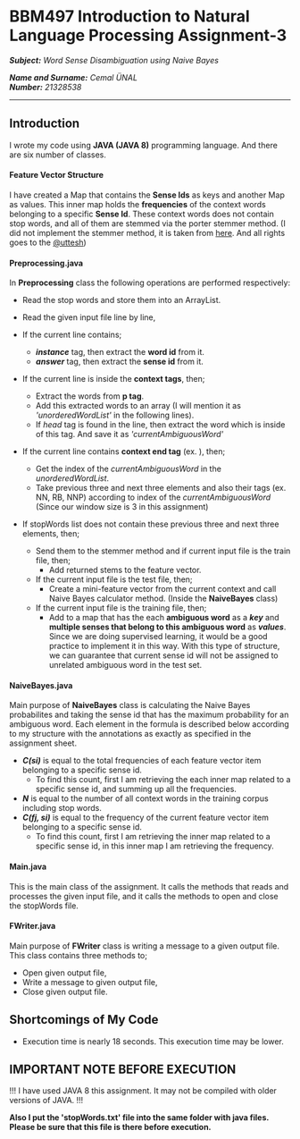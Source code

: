 # BBM497 Introduction to Natural Language Processing Assignment-3

_**Subject:** Word Sense Disambiguation using Naive Bayes_

_**Name and Surname:** Cemal ÜNAL_  
_**Number:** 21328538_

- - - -

## Introduction

I wrote my code using **JAVA (JAVA 8)** programming language. And there are six number of classes.

#### Feature Vector Structure

I have created a Map that contains the **Sense Ids** as keys and another Map as values. This inner map holds the **frequencies** of the context words belonging to a specific **Sense Id**. These context words does not contain stop words, and all of them are stemmed via the porter stemmer method. (I did not implement the stemmer method, it is taken from [here](https://github.com/uttesh/exude/blob/master/src/main/java/com/uttesh/exude/stemming/Stemmer.java). And all rights goes to the [@uttesh](https://github.com/uttesh))

#### Preprocessing.java

In **Preprocessing** class the following operations are performed respectively:
- Read the stop words and store them into an ArrayList.
- Read the given input file line by line,
- If the current line contains;
  - _**instance**_ tag, then extract the **word id** from it.
  - _**answer**_ tag, then extract the **sense id** from it.


- If the current line is inside the **context tags**, then;
  - Extract the words from **p tag**.
  - Add this extracted words to an array (I will mention it as _'unorderedWordList'_ in the following lines).
  - If *head* tag is found in the line, then extract the word which is inside of this tag. And save it as _'currentAmbiguousWord'_


- If the current line contains **context end tag** (ex. </context>), then;
  - Get the index of the _currentAmbiguousWord_ in the _unorderedWordList_.
  - Take previous three and next three elements and also their tags (ex. NN, RB, NNP) according to index of the _currentAmbiguousWord_ (Since our window size is 3 in this assignment)


- If stopWords list does not contain these previous three and next three elements, then;
  - Send them to the stemmer method and if current input file is the train file, then;
    - Add returned stems to the feature vector.
  - If the current input file is the test file, then;
    - Create a mini-feature vector from the current context and call Naive Bayes calculator method. (Inside the **NaiveBayes** class)
  - If the current input file is the training file, then;
    - Add to a map that has the each **ambiguous word** as a **_key_** and **multiple senses that belong to this ambiguous word** as **_values_**. Since we are doing supervised learning, it would be a good practice to implement it in this way. With this type of structure, we can guarantee that current sense id will not be assigned to unrelated ambiguous word in the test set.

#### NaiveBayes.java
Main purpose of **NaiveBayes** class is calculating the Naive Bayes probabilites and taking the sense id that has the maximum probability for an ambiguous word.
Each element in the formula is described below according to my structure with the annotations as exactly as specified in the assignment sheet.

  - _**C(si)**_ is equal to the total frequencies of each feature vector item belonging to a specific sense id.
    - To find this count, first I am retrieving the each inner map related to a specific sense id, and summing up all the frequencies.
  - _**N**_ is equal to the number of all context words in the training corpus including stop words.
  - _**C(fj, si)**_ is equal to the frequency of the current feature vector item belonging to a specific sense id.
    - To find this count, first I am retrieving the inner map related to a specific sense id, in this inner map I am retrieving the frequency.

#### Main.java
This is the main class of the assignment. It calls the methods that reads and processes the given input file, and it calls the methods to open and close the stopWords file.

#### FWriter.java
Main purpose of **FWriter** class is writing a message to a given output file. This class contains three methods to;
  - Open given output file,
  - Write a message to given output file,
  - Close given output file.

## Shortcomings of My Code
- Execution time is nearly 18 seconds. This execution time may be lower.

## IMPORTANT NOTE BEFORE EXECUTION
!!! I have used JAVA 8 this assignment. It may not be compiled with older versions of JAVA. !!!

**Also I put the 'stopWords.txt' file into the same folder with java files. Please be sure that this file is there before execution.**
